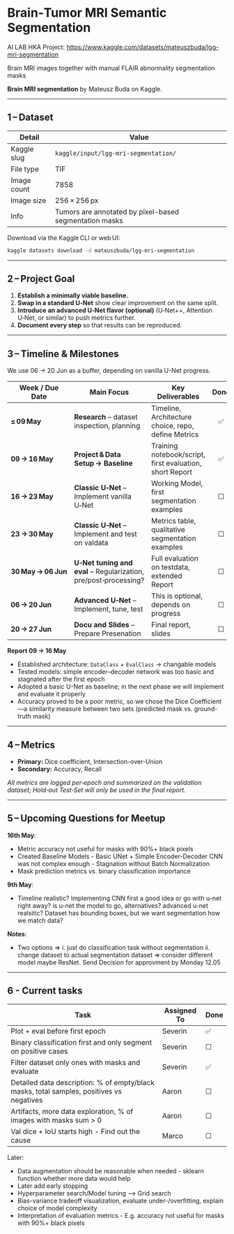 # Brain‑Tumor MRI Semantic Segmentation

AI LAB HKA Project: https://www.kaggle.com/datasets/mateuszbuda/lgg-mri-segmentation

Brain MRI images together with manual FLAIR abnormality segmentation masks

**Brain MRI segmentation** by Mateusz Buda on Kaggle.

---

## 1 – Dataset

| Detail                | Value                                                              |
| ----------------------| -------------------------------------------------------------------|
| Kaggle slug           | `kaggle/input/lgg-mri-segmentation/`                               |
| File type             | TIF                                                                |
| Image count           | 7858                                                               |
| Image size            | 256 × 256 px                                                       |
| Info                  | Tumors are annotated by pixel-based segmentation masks             |


Download via the Kaggle CLI or web UI:

```bash
kaggle datasets download -d mateuszbuda/lgg-mri-segmentation
```


---

## 2 – Project Goal

1. **Establish a minimally viable baseline.**  
2. **Swap in a standard U‑Net** show clear improvement on the same split.  
3. **Introduce an advanced U‑Net flavor (optional)** (U‑Net++, Attention U‑Net, or similar) to push metrics further.  
4. **Document every step** so that results can be reproduced.  

---

## 3 – Timeline & Milestones
We use 06 -> 20 Jun as a buffer, depending on vanilla U-Net progress.

| Week / Due Date         | Main Focus                                                        | Key Deliverables                                           | Done |
| ----------------------- | ----------------------------------------------------------------- | ---------------------------------------------------------- | :--: |
| **≤ 09 May**            | **Research** – dataset inspection, planning                       | Timeline, Architecture choice, repo, define Metrics        | ✅   |
| **09 → 16 May**         | **Project & Data Setup → Baseline**                               | Training notebook/script, first evaluation, short Report   | ✅   |
| **16 → 23 May**         | **Classic U‑Net** – Implement vanilla U‑Net                       | Working Model, first segmentation examples                 | ☐    |
| **23 → 30 May**         | **Classic U‑Net** – Implement and test on valdata                 | Metrics table, qualitative segmentation examples           | ☐    |
| **30 May → 06 Jun**     | **U‑Net tuning and eval** –  Regularization, pre/post‑processing? | Full evaluation on testdata, extended Report               | ☐    |
| **06 → 20 Jun**         | **Advanced U‑Net** – Implement, tune, test                        | This is optional, depends on progress                      | ☐    |
| **20 → 27 Jun**         | **Docu and Slides** – Prepare Presenation                         | Final report, slides                                       | ☐    |

**Report 09 → 16 May**

- Established architecture: `DataClass` + `EvalClass` → changable models 
- Tested models: simple encoder–decoder network was too basic and stagnated after the first epoch  
- Adopted a basic U-Net as baseline; in the next phase we will implement and evaluate it properly  
- Accuracy proved to be a poor metric, so we chose the Dice Coefficient—a similarity measure between two sets (predicted mask vs. ground-truth mask)

---

## 4 – Metrics

* **Primary:** Dice coefficient, Intersection-over-Union
* **Secondary:** Accuracy, Recall

_All metrics are logged per‑epoch and summarized on the validation dataset; Hold‑out Test‑Set will only be used in the final report._  


---
## 5 – Upcoming Questions for Meetup
**16th May**:
- Metric accuracy not useful for masks with 90%+ black pixels
- Created Baseline Models - Basic UNet + Simple Encoder-Decoder CNN was not complex enough - Stagnation without Batch Normalization
- Mask prediction metrics vs. binary classification importance


**9th May**:
- Timeline realistic? Implementing CNN first a good idea or go with u-net right away? is u-net the model to go, alternatives? advanced u-net realsitic? Dataset has bounding boxes, but we want segmentation how we match data?

**Notes**:
- Two options => i. just do classification task without segmentation ii. change dataset to actual segmentation dataset => consider different model maybe ResNet. Send Decision for approvment by Monday 12.05


---
## 6 - Current tasks
| Task                                                                                     | Assigned To | Done  |
|------------------------------------------------------------------------------------------|-------------|-------|
| Plot + eval before first epoch                                                           | Severin     | ✅   |
| Binary classification first and only segment on positive cases                           | Severin     | ☐    |
| Filter dataset only ones with masks and evaluate                                         | Severin     | ✅   |
| Detailed data description: % of empty/black masks, total samples, positives vs negatives | Aaron       | ☐    |
| Artifacts, more data exploration, % of images with masks sum > 0                         | Aaron       | ☐    |
| Val dice + IoU starts high - Find out the cause                                          | Marco       | ☐    |

Later:
- Data augmentation should be reasonable when needed - sklearn function whether more data would help
- Later add early stopping
- Hyperparameter search/Model tuning --> Grid search
- Bias-variance tradeoff visualization, evaluate under-/overfitting, explain choice of model complexity
- Interpretation of evaluation metrics - E.g. accuracy not useful for masks with 90%+ black pixels

